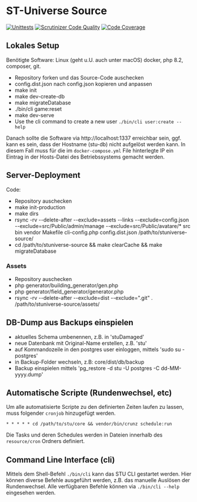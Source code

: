 # ST-Universe Source

[![Unittests](https://github.com/st-universe/core/actions/workflows/unittests.yml/badge.svg?branch=master)](https://github.com/st-universe/core/actions/workflows/unittests.yml)
[![Scrutinizer Code Quality](https://scrutinizer-ci.com/g/st-universe/core/badges/quality-score.png?b=master)](https://scrutinizer-ci.com/g/st-universe/core)
[![Code Coverage](https://scrutinizer-ci.com/g/st-universe/core/badges/coverage.png?b=master)](https://scrutinizer-ci.com/g/st-universe/core/?branch=master)

## Lokales Setup

Benötigte Software: Linux (geht u.U. auch unter macOS) docker, php 8.2,
composer, git.

- Repository forken und das Source-Code auschecken
- config.dist.json nach config.json kopieren und anpassen
- make init
- make dev-create-db
- make migrateDatabase
- ./bin/cli game:reset
- make dev-serve
- Use the cli command to create a new user `./bin/cli user:create --help`

Danach sollte die Software via http://localhost:1337 erreichbar sein, ggf. kann
es sein, dass der Hostname (stu-db) nicht aufgelöst werden kann. In diesem
Fall muss für die im `docker-compose.yml` File hinterlegte IP ein Eintrag in
der Hosts-Datei des Betriebssystems gemacht werden.

## Server-Deployment

Code:

- Repository auschecken
- make init-production
- make dirs
- rsync -rv --delete-after --exclude=assets --links --exclude=config.json --exclude=src/Public/admin/manage --exclude=src/Public/avatare/* src bin vendor Makefile cli-config.php config.dist.json /path/to/stuniverse-source/
- cd /path/to/stuniverse-source && make clearCache && make migrateDatabase

### Assets

- Repository auschecken
- php generator/building_generator/gen.php
- php generator/field_generator/generator.php
- rsync -rv --delete-after --exclude=dist --exclude=".git" . /path/to/stuniverse-source/assets/

## DB-Dump aus Backups einspielen

- aktuelles Schema umbenennen, z.B. in 'stuDamaged'
- neue Datenbank mit Original-Name erstellen, z.B. 'stu'
- auf Kommandozeile in den postgres user einloggen, mittels 'sudo su - postgres'
- in Backup-Folder wechseln, z.B: core/dist/db/backup
- Backup einspielen mittels 'pg_restore -d stu -U postgres -C dd-MM-yyyy.dump'

## Automatische Scripte (Rundenwechsel, etc)

Um alle automatisierte Scripte zu den definierten Zeiten laufen zu lassen, muss folgender `cronjob` hinzugefügt werden.

```shell
* * * * * cd /path/to/stu/core && vendor/bin/crunz schedule:run
```

Die Tasks und deren Schedules werden in Dateien innerhalb des `resource/cron` Ordners definiert.

## Command Line Interface (cli)

Mittels dem Shell-Befehl `./bin/cli` kann das STU CLI gestartet werden. Hier können diverse Befehle ausgeführt werden,
z.B. das manuelle Auslösen der Rundenwechsel. Alle verfügbaren Befehle können via `./bin/cli --help` eingesehen werden.
